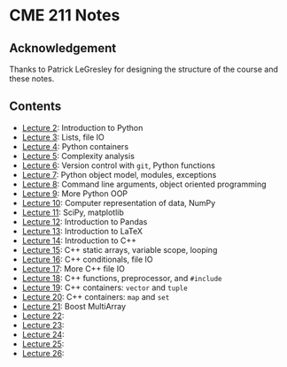 # CME 211 Notes

## Acknowledgement

Thanks to Patrick LeGresley for designing the structure of the course and these
notes.

## Contents

* [Lecture 2](lecture-02/lecture-02.md): Introduction to Python 
* [Lecture 3](lecture-03/lecture-03.md): Lists, file IO
* [Lecture 4](lecture-04/lecture-04.md): Python containers
* [Lecture 5](lecture-05/lecture-05.md): Complexity analysis
* [Lecture 6](lecture-06/lecture-06.md): Version control with `git`, Python functions
* [Lecture 7](lecture-07/lecture-07.md): Python object model, modules, exceptions
* [Lecture 8](lecture-08/lecture-08.md): Command line arguments, object oriented programming
* [Lecture 9](lecture-09/lecture-09.md): More Python OOP
* [Lecture 10](lecture-10/lecture-10.md): Computer representation of data, NumPy
* [Lecture 11](lecture-11/lecture-11.md): SciPy, matplotlib
* [Lecture 12](lecture-12/lecture-12.ipynb): Introduction to Pandas 
* [Lecture 13](lecture-13/lecture-13.md): Introduction to LaTeX 
* [Lecture 14](lecture-14/lecture-14.md): Introduction to C++
* [Lecture 15](lecture-15/lecture-15.md): C++ static arrays, variable scope, looping
* [Lecture 16](lecture-16/lecture-16.md): C++ conditionals, file IO
* [Lecture 17](lecture-17/lecture-17.md): More C++ file IO
* [Lecture 18](lecture-18/lecture-18.md): C++ functions, preprocessor, and `#include`
* [Lecture 19](lecture-19/lecture-19.md): C++ containers: `vector` and `tuple`
* [Lecture 20](lecture-20/lecture-20.md): C++ containers: `map` and `set`
* [Lecture 21](lecture-21/lecture-21.md): Boost MultiArray
* [Lecture 22](lecture-22/lecture-22.md): 
* [Lecture 23](lecture-23/lecture-23.md): 
* [Lecture 24](lecture-24/lecture-24.md): 
* [Lecture 25](lecture-25/lecture-25.md): 
* [Lecture 26](lecture-26/lecture-26.md): 
